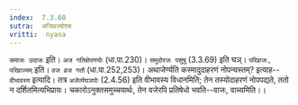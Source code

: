 ```yaml
---
index:  7.3.60
sutra:  अजिव्रज्योश्च
vritti:  nyasa
---
```


`समाजः उदाजः` इति। `अज गतिक्षेपणयोः` (धा.पा.230)। `समुदोरजः पशुषु` (3.3.69) इति घञ्। `परिव्राजः, परिव्राज्यम्` इति। `वज व्रज गतौ` (धा.पा.252,253)।
अथाजेर्ण्यति कस्मादुदाहरणं नोपन्यस्तम्? इत्याह--`वीभावस्य` इत्यादि। तत्र `अजेर्व्यघञपोः` (2.4.56) इति वीभावस्य विधानमिति; तेन तस्योदाहरणं नोपपद्यते, ततो न दर्शितमित्यभिप्रायः। चकारोऽनुक्तसमुच्चयार्थः, तेन वजेरपि प्रतिषेधो भवति--वाजः, वाच्यमिति।।

